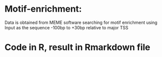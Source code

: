 # Motif-enrichment: 
Data is obtained from MEME software searching for motif enrichment using Input as the sequence -100bp to +30bp relative to major TSS
# Code in R, result in Rmarkdown file

